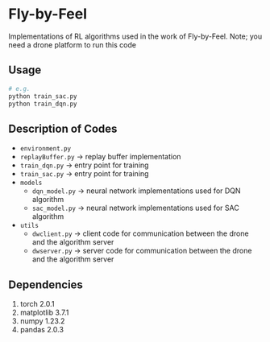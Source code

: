 
# Fly-by-Feel


Implementations of RL algorithms used in the work of Fly-by-Feel. 
Note; you need a drone platform to run this code

## Usage
```bash
# e.g.
python train_sac.py 
python train_dqn.py 
```


## Description of Codes
- `environment.py` 
- `replayBuffer.py` -> replay buffer implementation
- `train_dqn.py` -> entry point for training 
- `train_sac.py` -> entry point for training 
- `models`
  - `dqn_model.py`  -> neural network implementations used for DQN algorithm
  - `sac_model.py`  -> neural network implementations used for SAC algorithm
- `utils`
  - `dwclient.py`  -> client code for communication between the drone and the algorithm server
  - `dwserver.py`  -> server code for communication between the drone and the algorithm server


## Dependencies
1. torch	2.0.1	
2. matplotlib	3.7.1
3. numpy	1.23.2
4. pandas	2.0.3
   


